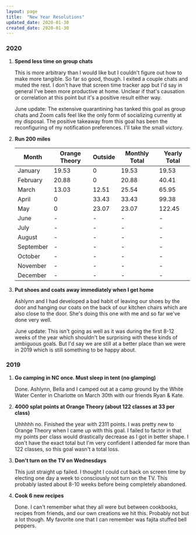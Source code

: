 ```yaml
---
layout: page
title:  "New Year Resolutions"
updated_date: 2020-01-30
created_date: 2020-01-30
---
```


### 2020
1. **Spend less time on group chats**

    This is more arbitrary than I would like but I couldn't figure out how to make more tangible. So far so good, though. I exited a couple chats and muted the rest. I don't have that screen time tracker app but I'd say in general I've been more productive at home. Unclear if that's causation or correlation at this point but it's a positive result either way.

    June update: The extensive quarantining has tanked this goal as group chats and Zoom calls feel like the only form of socializing currently at my disposal. The positive takeaway from this goal has been the reconfiguring of my notification preferences. I'll take the small victory.

2. **Run 200 miles**

    | Month | Orange Theory | Outside | Monthly Total | Yearly Total |
    | -- | -- | -- | -- | -- |
    | January | 19.53 | 0 | 19.53 | 19.53 |
    | February | 20.88 | 0 | 20.88 | 40.41 |
    | March | 13.03 | 12.51 | 25.54 | 65.95 |
    | April | 0 | 33.43 | 33.43 | 99.38 |
    | May | 0 | 23.07 | 23.07 | 122.45 |
    | June | - | - | - | - |
    | July | - | - | - | - |
    | August | - | - | - | - |
    | September | - | - | - | - |
    | October | - | - | - | - |
    | November | - | - | - | - |
    | December | - | - | - | - |

3. **Put shoes and coats away immediately when I get home**

    Ashlynn and I had developed a bad habit of leaving our shoes by the door and hanging our coats on the back of our kitchen chairs which are also close to the door. She's doing this one with me and so far we've done very well.

    June update: This isn't going as well as it was during the first 8-12 weeks of the year which shouldn't be surprising with these kinds of ambiguous goals. But I'd say we are still at a better place than we were in 2019 which is still something to be happy about.

### 2019
1. **Go camping in NC once. Must sleep in tent (no glamping)**

    Done. Ashlynn, Bella and I camped out at a camp ground by the White Water Center in Charlotte on March 30th with our friends Ryan & Kate.

2. **4000 splat points at Orange Theory (about 122 classes at 33 per class)**

    Uhhhhh no. Finished the year with 2311 points. I was pretty new to Orange Theory when I came up with this goal. I failed to factor in that my points per class would drastically decrease as I got in better shape. I don't have the exact total but I'm very confident I attended far more than 122 classes, so this goal wasn't a total loss.

3. **Don't turn on the TV on Wednesdays**

    This just straight up failed. I thought I could cut back on screen time by electing one day a week to consciously not turn on the TV. This probably lasted about 8-10 weeks before being completely abandoned.

4. **Cook 6 new recipes**

    Done. I can't remember what they all were but between cookbooks, recipes from friends, and our own creations we hit this. Probably not but a lot though. My favorite one that I can remember was fajita stuffed bell peppers.